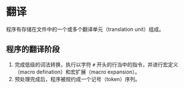 # 翻译

程序有存储在文件中的一个或多个翻译单元（translation unit）组成。

## 程序的翻译阶段

1. 完成低级的词法转换，执行以字符 `#` 开头的行当中的指令，并进行宏定义（macro defination）和宏扩展（macro expansion）。
2. 预处理完成后，程序被规约成一个记号（token）序列。
